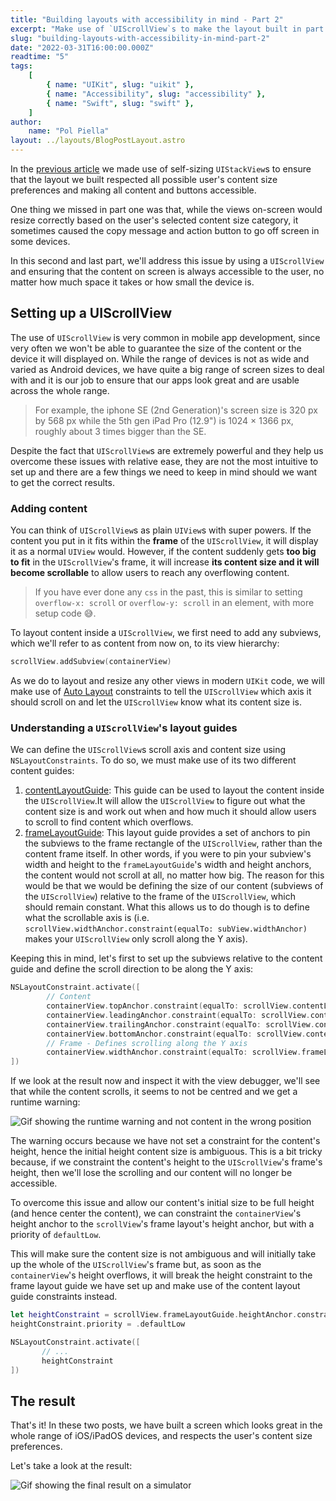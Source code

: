 ```yaml
---
title: "Building layouts with accessibility in mind - Part 2"
excerpt: "Make use of `UIScrollView`s to make the layout built in part 1 even more accessible to all users."
slug: "building-layouts-with-accessibility-in-mind-part-2"
date: "2022-03-31T16:00:00.000Z"
readtime: "5"
tags:
    [
        { name: "UIKit", slug: "uikit" },
        { name: "Accessibility", slug: "accessibility" },
        { name: "Swift", slug: "swift" },
    ]
author:
    name: "Pol Piella"
layout: ../layouts/BlogPostLayout.astro
---
```


In the [previous article](https://www.polpiella.dev/building-layouts-with-accessibility-in-mind-part-1) we made use of self-sizing `UIStackView`s to ensure that the layout we built respected all possible user's content size preferences and making all content and buttons accessible.

One thing we missed in part one was that, while the views on-screen would resize correctly based on the user's selected content size category, it sometimes caused the copy message and action button to go off screen in some devices.

In this second and last part, we'll address this issue by using a `UIScrollView` and ensuring that the content on screen is always accessible to the user, no matter how much space it takes or how small the device is.

## Setting up a UIScrollView

The use of `UIScrollView` is very common in mobile app development, since very often we won't be able to guarantee the size of the content or the device it will displayed on. While the range of devices is not as wide and varied as Android devices, we have quite a big range of screen sizes to deal with and it is our job to ensure that our apps look great and are usable across the whole range.

> For example, the iphone SE (2nd Generation)'s screen size is 320 px by 568 px while the 5th gen iPad Pro (12.9") is 1024 × 1366 px, roughly about 3 times bigger than the SE.

Despite the fact that `UIScrollView`s are extremely powerful and they help us overcome these issues with relative ease, they are not the most intuitive to set up and there are a few things we need to keep in mind should we want to get the correct results.

### Adding content

You can think of `UIScrollView`s as plain `UIView`s with super powers. If the content you put in it fits within the **frame** of the `UIScrollView`, it will display it as a normal `UIView` would. However, if the content suddenly gets **too big to fit** in the `UIScrollView`'s frame, it will increase **its content size and it will become scrollable** to allow users to reach any overflowing content.

> If you have ever done any `css` in the past, this is similar to setting `overflow-x: scroll` or `overflow-y: scroll` in an element, with more setup code 😅. 

To layout content inside a `UIScrollView`, we first need to add any subviews, which we'll refer to as content from now on, to its view hierarchy:

```swift:ViewController.swift
scrollView.addSubview(containerView)
```

As we do to layout and resize any other views in modern `UIKit` code, we will make use of [Auto Layout](https://developer.apple.com/library/archive/documentation/UserExperience/Conceptual/AutolayoutPG/index.html) constraints to tell the `UIScrollView` which axis it should scroll on and let the `UIScrollView` know what its content size is.

### Understanding a `UIScrollView`'s layout guides

We can define the `UIScrollView`s scroll axis and content size using `NSLayoutConstraints`. To do so, we must make use of its two different content guides:

1. [contentLayoutGuide](https://developer.apple.com/documentation/uikit/uiscrollview/2865870-contentlayoutguide): This guide can be used to layout the content inside the `UIScrollView`.It will allow the `UIScrollView` to figure out what the content size is and work out when and how much it should allow users to scroll to find content which overflows.
2. [frameLayoutGuide](https://developer.apple.com/documentation/uikit/uiscrollview/2865772-framelayoutguide): This layout guide provides a set of anchors to pin the subviews to the frame rectangle of the `UIScrollView`, rather than the content frame itself. In other words, if you were to pin your subview's width and height to the `frameLayoutGuide`'s width and height anchors, the content would not scroll at all, no matter how big. The reason for this would be that we would be defining the size of our content (subviews of the `UIScrollView`) relative to the frame of the `UIScrollView`, which should remain constant. What this allows us to do though is to define what the scrollable axis is (i.e. `scrollView.widthAnchor.constraint(equalTo: subView.widthAnchor)` makes your `UIScrollView` only scroll along the Y axis).

Keeping this in mind, let's first to set up the subviews relative to the content guide and define the scroll direction to be along the Y axis:

```swift:ViewController.swift
NSLayoutConstraint.activate([
		// Content
		containerView.topAnchor.constraint(equalTo: scrollView.contentLayoutGuide.topAnchor),
		containerView.leadingAnchor.constraint(equalTo: scrollView.contentLayoutGuide.leadingAnchor),
		containerView.trailingAnchor.constraint(equalTo: scrollView.contentLayoutGuide.trailingAnchor),
		containerView.bottomAnchor.constraint(equalTo: scrollView.contentLayoutGuide.bottomAnchor),
		// Frame - Defines scrolling along the Y axis
		containerView.widthAnchor.constraint(equalTo: scrollView.frameLayoutGuide.widthAnchor),
])
```
 
If we look at the result now and inspect it with the view debugger, we'll see that while the content scrolls, it seems to not be centred and we get a runtime warning:
 
 ![Gif showing the runtime warning and not content in the wrong position](/assets/posts/building-layouts-with-accessibility-in-mind-part-2/runtime-warning.png)
 
 The warning occurs because we have not set a constraint for the content's height, hence the initial height content size is ambiguous. This is a bit tricky because, if we constraint the content's height to the `UIScrollView`'s frame's height, then we'll lose the scrolling and our content will no longer be accessible.
 
 To overcome this issue and allow our content's initial size to be full height (and hence center the content), we can constraint the `containerView`'s height anchor to the `scrollView`'s frame layout's height anchor, but with a priority of `defaultLow`. 
 
 This will make sure the content size is not ambiguous and will initially take up the whole of the `UIScrollView`'s frame but, as soon as the `containerView`'s height overflows, it will break the height constraint to the frame layout guide we have set up and make use of the content layout guide constraints instead.
 
 ```swift:ViewController.swift
let heightConstraint = scrollView.frameLayoutGuide.heightAnchor.constraint(equalTo: containerView.heightAnchor)
heightConstraint.priority = .defaultLow
 
NSLayoutConstraint.activate([
		// ...
		heightConstraint
])
 ```
 
## The result
That's it! In these two posts, we have built a screen which looks great in the whole range of iOS/iPadOS devices, and respects the user's content size preferences. 

Let's take a look at the result:

![Gif showing the final result on a simulator](/assets/posts/building-layouts-with-accessibility-in-mind-part-2/final-result.gif)